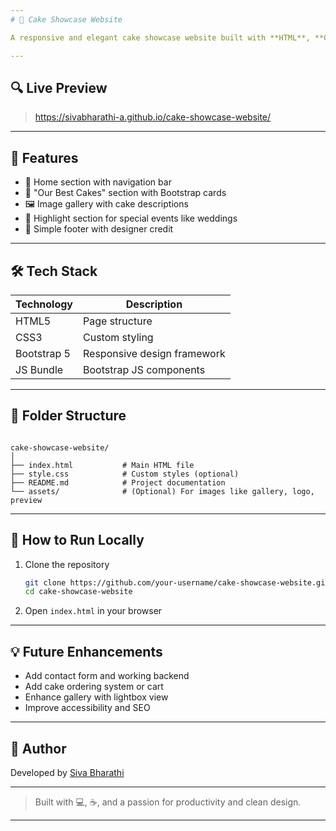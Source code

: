```yaml
---
# 🍰 Cake Showcase Website

A responsive and elegant cake showcase website built with **HTML**, **CSS**, and **Bootstrap 5**. This project highlights a visually appealing layout for a bakery or dessert business, featuring sections for featured cakes, gallery, and promotional content.

---
```


## 🔍 Live Preview

> https://sivabharathi-a.github.io/cake-showcase-website/

---

## 🎯 Features

- 🎂 Home section with navigation bar
- 🌟 "Our Best Cakes" section with Bootstrap cards
- 🖼️ Image gallery with cake descriptions
- 🎉 Highlight section for special events like weddings
- 👣 Simple footer with designer credit

---

## 🛠 Tech Stack

| Technology | Description                       |
|------------|-----------------------------------|
| HTML5      | Page structure                    |
| CSS3       | Custom styling                    |
| Bootstrap 5 | Responsive design framework       |
| JS Bundle  | Bootstrap JS components           |

---

## 📁 Folder Structure

```

cake-showcase-website/
│
├── index.html           # Main HTML file
├── style.css            # Custom styles (optional)
├── README.md            # Project documentation
└── assets/              # (Optional) For images like gallery, logo, preview

````

---

## 🚀 How to Run Locally

1. Clone the repository
   ```bash
   git clone https://github.com/your-username/cake-showcase-website.git
   cd cake-showcase-website
   ```

2. Open `index.html` in your browser

---

## 💡 Future Enhancements

* Add contact form and working backend
* Add cake ordering system or cart
* Enhance gallery with lightbox view
* Improve accessibility and SEO

---

## 👤 Author

Developed by [Siva Bharathi](https://github.com/Sivabharathi-A)

---

> Built with 💻, ☕, and a passion for productivity and clean design.

---
